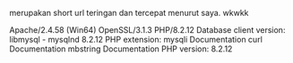 merupakan short url teringan dan tercepat
menurut saya. wkwkk

Apache/2.4.58 (Win64) OpenSSL/3.1.3 PHP/8.2.12
Database client version: libmysql - mysqlnd 8.2.12
PHP extension: mysqli Documentation curl Documentation mbstring Documentation
PHP version: 8.2.12
